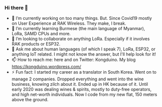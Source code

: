 ### Hi there 👋


- 🔭 I’m currently working on too many things. But. Since Covid19 mostly on User Experience at RAK Wireless. They make, I break.
- 🌱 I’m currently learning Burmese (the main language of Myanmar), LoRa, SAMD CPUs and more.
- 👯 I’m looking to collaborate on anything LoRa. Especially if it involves RAK products or ESP32.
- 💬 Ask me about human languages (of which I speak 7), LoRa, ESP32, or anything IoT related. I might not know the answer, but I'll help look for it!
- 📫 How to reach me: here and on Twitter: Kongduino. My blog https://kongduino.wordpress.com/
- ⚡ Fun fact: I started my career as a translator in South Korea. Went on to manage 2 companies. Dropped everything and went into the wine business, knowing zilch about it. Ended up in HK because of it. Until early 2020 was dealing wines & spirits, mostly to duty-free operators, and high net-worth individuals. Now I code from my new flat, 150 meters above the ground.

